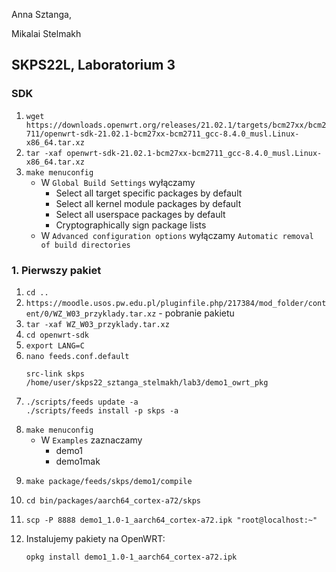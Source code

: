 Anna Sztanga,

Mikalai Stelmakh

## SKPS22L, Laboratorium 3

### SDK
1. `wget https://downloads.openwrt.org/releases/21.02.1/targets/bcm27xx/bcm2711/openwrt-sdk-21.02.1-bcm27xx-bcm2711_gcc-8.4.0_musl.Linux-x86_64.tar.xz`
2. `tar -xaf openwrt-sdk-21.02.1-bcm27xx-bcm2711_gcc-8.4.0_musl.Linux-x86_64.tar.xz`
3. `make menuconfig`
    - W `Global Build Settings` wyłączamy
        - Select all target specific packages by default
        - Select all kernel module packages by default
        - Select all userspace packages by default
        - Cryptographically sign package lists
    - W `Advanced configuration options` wyłączamy `Automatic removal of build directories`
### 1. Pierwszy pakiet
1. `cd ..`
2. `https://moodle.usos.pw.edu.pl/pluginfile.php/217384/mod_folder/content/0/WZ_W03_przyklady.tar.xz` - pobranie pakietu
3. `tar -xaf WZ_W03_przyklady.tar.xz`
4. `cd openwrt-sdk`
5. `export LANG=C`
6. `nano feeds.conf.default`
    ```
    src-link skps /home/user/skps22_sztanga_stelmakh/lab3/demo1_owrt_pkg
    ```
7.
    ```
    ./scripts/feeds update -a
    ./scripts/feeds install -p skps -a
    ```
8. `make menuconfig`
    - W `Examples` zaznaczamy
        - demo1
        - demo1mak
9. 
    ```
    make package/feeds/skps/demo1/compile
    ```
10. `cd bin/packages/aarch64_cortex-a72/skps`
11. 
    ```
    scp -P 8888 demo1_1.0-1_aarch64_cortex-a72.ipk "root@localhost:~"
    ```
12. Instalujemy pakiety na OpenWRT:
    ```
    opkg install demo1_1.0-1_aarch64_cortex-a72.ipk
    ```
